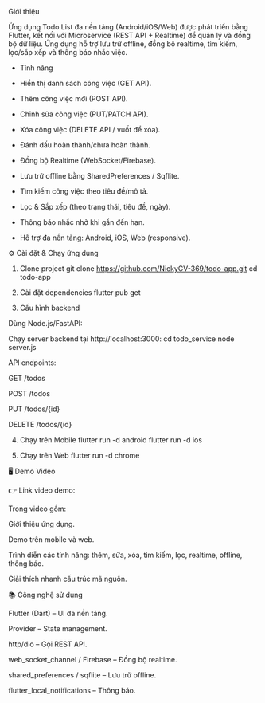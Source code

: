Giới thiệu

Ứng dụng Todo List đa nền tảng (Android/iOS/Web) được phát triển bằng Flutter, kết nối với Microservice (REST API + Realtime) để quản lý và đồng bộ dữ liệu.
Ứng dụng hỗ trợ lưu trữ offline, đồng bộ realtime, tìm kiếm, lọc/sắp xếp và thông báo nhắc việc.

- Tính năng

- Hiển thị danh sách công việc (GET API).

- Thêm công việc mới (POST API).

- Chỉnh sửa công việc (PUT/PATCH API).

- Xóa công việc (DELETE API / vuốt để xóa).

- Đánh dấu hoàn thành/chưa hoàn thành.

- Đồng bộ Realtime (WebSocket/Firebase).

- Lưu trữ offline bằng SharedPreferences / Sqflite.

- Tìm kiếm công việc theo tiêu đề/mô tả.

- Lọc & Sắp xếp (theo trạng thái, tiêu đề, ngày).

- Thông báo nhắc nhở khi gần đến hạn.

- Hỗ trợ đa nền tảng: Android, iOS, Web (responsive).

⚙️ Cài đặt & Chạy ứng dụng
1. Clone project
git clone https://github.com/NickyCV-369/todo-app.git
cd todo-app

2. Cài đặt dependencies
flutter pub get

3. Cấu hình backend

Dùng Node.js/FastAPI:

Chạy server backend tại http://localhost:3000:
cd todo_service
node server.js

API endpoints:

GET /todos

POST /todos

PUT /todos/{id}

DELETE /todos/{id}

4. Chạy trên Mobile
flutter run -d android
flutter run -d ios

5. Chạy trên Web
flutter run -d chrome

🖥️ Demo Video

👉 Link video demo: 

Trong video gồm:

Giới thiệu ứng dụng.

Demo trên mobile và web.

Trình diễn các tính năng: thêm, sửa, xóa, tìm kiếm, lọc, realtime, offline, thông báo.

Giải thích nhanh cấu trúc mã nguồn.

📚 Công nghệ sử dụng

Flutter (Dart) – UI đa nền tảng.

Provider – State management.

http/dio – Gọi REST API.

web_socket_channel / Firebase – Đồng bộ realtime.

shared_preferences / sqflite – Lưu trữ offline.

flutter_local_notifications – Thông báo.